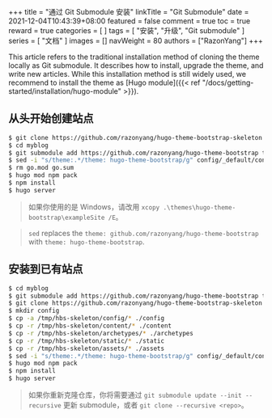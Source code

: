 +++
title = "通过 Git Submodule 安装"
linkTitle = "Git Submodule"
date = 2021-12-04T10:43:39+08:00
featured = false
comment = true
toc = true
reward = true
categories = [
]
tags = [
  "安装",
  "升级",
  "Git submodule"
]
series = [
  "文档"
]
images = []
navWeight = 80
authors = ["RazonYang"]
+++

This article refers to the traditional installation method of cloning the theme locally as Git submodule.
It describes how to install, upgrade the theme, and write new articles.
While this installation method is still widely used, we recommend to install the theme as [Hugo module]({{< ref "/docs/getting-started/installation/hugo-module" >}}).

## 从头开始创建站点

```bash
$ git clone https://github.com/razonyang/hugo-theme-bootstrap-skeleton myblog
$ cd myblog
$ git submodule add https://github.com/razonyang/hugo-theme-bootstrap themes/hugo-theme-bootstrap
$ sed -i "s/theme:.*/theme: hugo-theme-bootstrap/g" config/_default/config.yaml
$ rm go.mod go.sum
$ hugo mod npm pack
$ npm install
$ hugo server
```

> 如果你使用的是 Windows，请改用 `xcopy .\themes\hugo-theme-bootstrap\exampleSite /E`。

> `sed` replaces the `theme: github.com/razonyang/hugo-theme-bootstrap` with `theme: hugo-theme-bootstrap`.

## 安装到已有站点

```bash
$ cd myblog
$ git submodule add https://github.com/razonyang/hugo-theme-bootstrap themes/hugo-theme-bootstrap
$ git clone https://github.com/razonyang/hugo-theme-bootstrap-skeleton /tmp/hbs-skeleton
$ mkdir config
$ cp -a /tmp/hbs-skeleton/config/* ./config
$ cp -r /tmp/hbs-skeleton/content/* ./content
$ cp -r /tmp/hbs-skeleton/archetypes/* ./archetypes
$ cp -r /tmp/hbs-skeleton/static/* ./static
$ cp -r /tmp/hbs-skeleton/assets/* ./assets
$ sed -i "s/theme:.*/theme: hugo-theme-bootstrap/g" config/_default/config.yaml
$ hugo mod npm pack
$ npm install
$ hugo server
```

> 如果你重新克隆仓库，你将需要通过 `git submodule update --init --recursive` 更新 submodule，或者 `git clone --recursive <repo>`。
